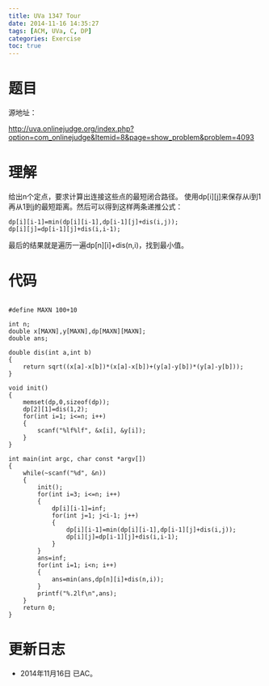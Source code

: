 ```yaml
---
title: UVa 1347 Tour
date: 2014-11-16 14:35:27
tags: [ACM, UVa, C, DP]
categories: Exercise
toc: true
---
```

# 题目
源地址：

http://uva.onlinejudge.org/index.php?option=com_onlinejudge&Itemid=8&page=show_problem&problem=4093

# 理解
给出n个定点，要求计算出连接这些点的最短闭合路径。
使用dp[i][j]来保存从i到1再从1到j的最短距离。然后可以得到这样两条递推公式：

```
dp[i][i-1]=min(dp[i][i-1],dp[i-1][j]+dis(i,j));
dp[i][j]=dp[i-1][j]+dis(i,i-1);

```
最后的结果就是遍历一遍dp[n][i]+dis(n,i)，找到最小值。

<!-- more -->

# 代码

```

#define MAXN 100+10

int n;
double x[MAXN],y[MAXN],dp[MAXN][MAXN];
double ans;

double dis(int a,int b)
{
    return sqrt((x[a]-x[b])*(x[a]-x[b])+(y[a]-y[b])*(y[a]-y[b]));
}

void init()
{
    memset(dp,0,sizeof(dp));
    dp[2][1]=dis(1,2);
    for(int i=1; i<=n; i++)
    {
        scanf("%lf%lf", &x[i], &y[i]);
    }
}

int main(int argc, char const *argv[])
{
    while(~scanf("%d", &n))
    {
        init();
        for(int i=3; i<=n; i++)
        {
            dp[i][i-1]=inf;
            for(int j=1; j<i-1; j++)
            {
                dp[i][i-1]=min(dp[i][i-1],dp[i-1][j]+dis(i,j));
                dp[i][j]=dp[i-1][j]+dis(i,i-1);
            }
        }
        ans=inf;
        for(int i=1; i<n; i++)
        {
            ans=min(ans,dp[n][i]+dis(n,i));
        }
        printf("%.2lf\n",ans);
    }
    return 0;
}

```

# 更新日志
- 2014年11月16日 已AC。